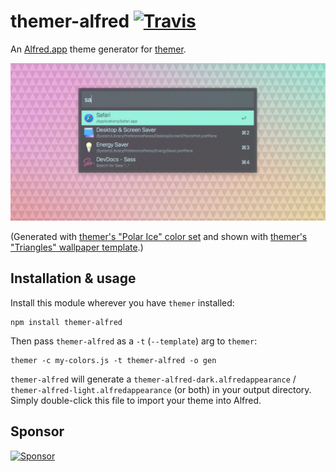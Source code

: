 # themer-alfred [![Travis](https://img.shields.io/travis/mjswensen/themer-alfred.svg)](https://travis-ci.org/mjswensen/themer-alfred)

An [Alfred.app](https://www.alfredapp.com/) theme generator for [themer](https://github.com/mjswensen/themer).

![themer Alfred preview](/assets/themer-alfred-preview.png)

(Generated with [themer's "Polar Ice" color set](https://github.com/mjswensen/themer-colors-polar-ice) and shown with [themer's "Triangles" wallpaper template](https://github.com/mjswensen/themer-wallpaper-triangles).)

## Installation & usage

Install this module wherever you have `themer` installed:

    npm install themer-alfred

Then pass `themer-alfred` as a `-t` (`--template`) arg to `themer`:

    themer -c my-colors.js -t themer-alfred -o gen

`themer-alfred` will generate a `themer-alfred-dark.alfredappearance` / `themer-alfred-light.alfredappearance` (or both) in your output directory. Simply double-click this file to import your theme into Alfred.

## Sponsor

[![Sponsor](https://app.codesponsor.io/embed/hHKoUkX4tpsdAzjvSfNXFb22/mjswensen/themer-alfred.svg)](https://app.codesponsor.io/link/hHKoUkX4tpsdAzjvSfNXFb22/mjswensen/themer-alfred)
